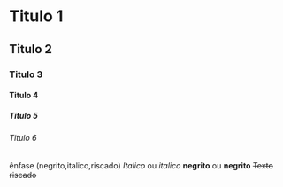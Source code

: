 # Titulo 1 
## Titulo 2 
### Titulo 3
#### Titulo 4 
##### Titulo 5 
###### Titulo 6 

ênfase (negrito,italico,riscado)
*Italico* ou _italico_
**negrito** ou __negrito__
~~Texto riscado~~ 